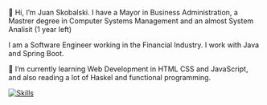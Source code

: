 👋 Hi, I’m Juan Skobalski. 
I have a Mayor in Business Administration, a Mastrer degree in Computer Systems Management and an almost System Analisit (1 year left)

I am a Software Engineer working in the Financial Industry. 
I work with Java and Spring Boot.

🌱 I’m currently learning Web Development in HTML CSS and JavaScript, and also reading a lot of Haskel and functional programming.

[![Skills](https://skills.thijs.gg/icons?i=java,python,html,css,django,c#,.net,spring)](https://skills.thijs.gg)

<!---
jpskobalski/jpskobalski is a ✨ special ✨ repository because its `README.md` (this file) appears on your GitHub profile.
You can click the Preview link to take a look at your changes.
--->
